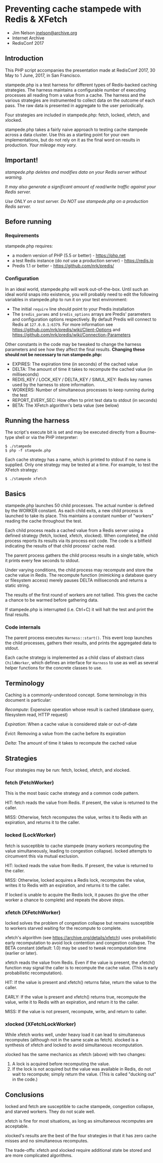 # Preventing cache stampede with Redis & XFetch

  * Jim Nelson <jnelson@archive.org>
  * Internet Archive
  * RedisConf 2017

## Introduction

This PHP script accompanies the presentation made at RedisConf 2017, 30 May to 1 June, 2017, in San Francisco.

stampede.php is a test harness for different types of Redis-backed caching strategies.  The harness maintains a configurable number of executing processes all reading from a value from a cache.  The harness and the various strategies are instrumented to collect data on the outcome of each pass.  The raw data is presented in aggregate to the user periodically.

Four strategies are included in stampede.php: fetch, locked, xfetch, and xlocked.

stampede.php takes a fairly naive approach to testing cache stampede across a data cluster.  Use this as a starting point for your own implementations, but do not rely on it as the final word on results in production.  _Your mileage may vary._

## Important!

_*stampede.php deletes and modifies data on your Redis server without warning.*_

_*It may also generate a significant amount of read/write traffic against your Redis server.*_

_*Use ONLY on a test server.  Do NOT use stampede.php on a production Redis server.*_

## Before running

### Requirements

stampede.php requires:

  * a modern version of PHP (5.5 or better) - https://php.net
  * a test Redis instance (do *not* use a production server) - https://redis.io
  * Predis 1.1 or better - https://github.com/nrk/predis/

### Configuration

In an ideal world, stampede.php will work out-of-the-box.  Until such an ideal world snaps into existence, you will probably need to edit the following variables in stampede.php to run it on your test environment:

  * The initial `require` line should point to your Predis installation
  * The `$redis_params` and `$redis_options` arrays are Predis' parameters and configuration options respectively.  By default Predis will connect to Redis at `127.0.0.1:6379`.  For more information see https://github.com/nrk/predis/wiki/Client-Options and https://github.com/nrk/predis/wiki/Connection-Parameters

Other constants in the code may be tweaked to change the harness parameters and see how they affect the final results.  **Changing these should not be necessary to run stampede.php:**

  * EXPIRES: The expiration time (in seconds) of the cached value
  * DELTA: The amount of time it takes to recompute the cached value (in milliseconds)
  * REDIS_KEY / LOCK_KEY / DELTA_KEY / SIMUL_KEY: Redis key names used by the harness to store information.
  * WORKERS: Number of simultaneous processes to keep running during the test
  * REPORT_EVERY_SEC: How often to print test data to stdout (in seconds)
  * BETA: The XFetch algorithm's beta value (see below)

## Running the harness

The script's execute bit is set and may be executed directly from a Bourne-type shell or via the PHP interpreter:

```
$ ./stampede
$ php -f stampede.php
```

Each cache strategy has a name, which is printed to stdout if no name is supplied.  Only one strategy may be tested at a time.  For example, to test the XFetch strategy:

```
$ ./stampede xfetch
```

## Basics

stampede.php launches 50 child processes.  The actual number is defined by the WORKER constant.  As each child exits, a new child process is launched to take its place.  This maintains a constant number of "workers" reading the cache throughout the test.

Each child process reads a cached value from a Redis server using a defined strategy (fetch, locked, xfetch, xlocked).  When completed, the child process reports its results via its process exit code.  The code is a bitfield indicating the results of that child process' cache read.

The parent process gathers the child process results in a single table, which it prints every few seconds to stdout.

Under varying conditions, the child process may recompute and store the cache value in Redis.  The recompute function (mimicking a database query or filesystem access) merely pauses DELTA milliseconds and returns a static string.

The results of the first round of workers are not tallied.  This gives the cache a chance to be warmed before gathering data.

If stampede.php is interrupted (i.e. Ctrl+C) it will halt the test and print the final results.

### Code internals

The parent process executes `Harness::start()`.  This event loop launches the child processes, gathers their results, and prints the aggregated data to stdout.

Each cache strategy is implemented as a child class of abstract class `ChildWorker`, which defines an interface for `Harness` to use as well as several helper functions for the concrete classes to use.

## Terminology

Caching is a commonly-understood concept.  Some terminology in this document is particular:

*Recompute*: Expensive operation whose result is cached (database query, filesystem read, HTTP request)

*Expiration*: When a cache value is considered stale or out-of-date

*Evict*: Removing a value from the cache before its expiration

*Delta*: The amount of time it takes to recompute the cached value

## Strategies

Four strategies may be run: fetch, locked, xfetch, and xlocked.

### fetch (FetchWorker)

This is the most basic cache strategy and a common code pattern.

HIT: fetch reads the value from Redis.  If present, the value is returned to the caller.

MISS: Otherwise, fetch recomputes the value, writes it to Redis with an expiration, and returns it to the caller.

### locked (LockWorker)

fetch is susceptible to cache stampede (many workers recomputing the value simultaneously, leading to congestion collapse).  locked attempts to circumvent this via mutual exclusion.

HIT: locked reads the value from Redis.  If present, the value is returned to the caller.

MISS: Otherwise, locked acquires a Redis lock, recomputes the value, writes it to Redis with an expiration, and returns it to the caller.

If locked is unable to acquire the Redis lock, it pauses (to give the other worker a chance to complete) and repeats the above steps.

### xfetch (XFetchWorker)

locked solves the problem of congestion collapse but remains susceptible to workers starved waiting for the recompute to complete.

xfetch's algorithm (see https://archive.org/details/xfetch) uses probabilistic early recomputation to avoid lock contention and congestion collapse.  The BETA constant (default: 1.0) may be used to tweak recomputation time (earlier or later).

xfetch reads the value from Redis.  Even if the value is present, the xfetch() function may signal the caller is to recompute the cache value.  (This is early probabilistic recomputation).

HIT: If the value is present and xfetch() returns false, return the value to the caller.

EARLY: If the value is present and xfetch() returns true, recompute the value, write it to Redis with an expiration, and return it to the caller.

MISS: If the value is not present, recompute, write, and return to caller.

### xlocked (XFetchLockWorker)

While xfetch works well, under heavy load it can lead to simultaneous recomputes (although not in the same scale as fetch).  xlocked is a synthesis of xfetch and locked to avoid simultaneous recomputation.

xlocked has the same mechanics as xfetch (above) with two changes:

  1. A lock is acquired before recomputing the value.
  2. If the lock is not acquired but the value was available in Redis, do not wait to recompute; simply return the value.  (This is called "ducking out" in the code.)

## Conclusions

locked and fetch are susceptible to cache stampede, congestion collapse, and starved workers.  They do not scale well.

xfetch is fine for most situations, as long as simultaneous recomputes are acceptable.

xlocked's results are the best of the four strategies in that it has zero cache misses and no simultaneous recomputes.

The trade-offs: xfetch and xlocked require additional state be stored and are more complicated algorithms.
